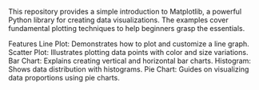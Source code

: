 This repository provides a simple introduction to Matplotlib, a powerful Python library for creating data visualizations. 
The examples cover fundamental plotting techniques to help beginners grasp the essentials.

Features
Line Plot: Demonstrates how to plot and customize a line graph.
Scatter Plot: Illustrates plotting data points with color and size variations.
Bar Chart: Explains creating vertical and horizontal bar charts.
Histogram: Shows data distribution with histograms.
Pie Chart: Guides on visualizing data proportions using pie charts.
